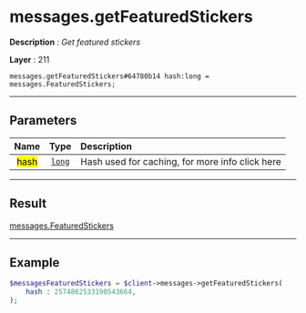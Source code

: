 # messages.getFeaturedStickers

**Description** : *Get featured stickers*

**Layer** : 211

```tl
messages.getFeaturedStickers#64780b14 hash:long = messages.FeaturedStickers;
```

---

## Parameters

| Name | Type | Description |
| :---: | :---: | :--- |
| <mark>hash</mark> | [`long`](type/long) | Hash used for caching, for more info click here |

---

## Result

[messages.FeaturedStickers](type/messages.FeaturedStickers)

---

## Example

```php
$messagesFeaturedStickers = $client->messages->getFeaturedStickers(
	hash : 2574862533190543664,
);
```
